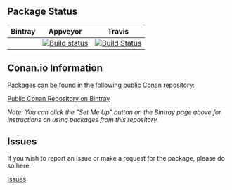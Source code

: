 ## Package Status

| Bintray | Appveyor | Travis |
|---------|----------|--------|
|         | [![Build status](https://ci.appveyor.com/api/projects/status/github/J-Light/conan-nanoflann?svg=true)](https://travis-ci.org/J-Light/conan-nanoflann) | [![Build Status](https://travis-ci.org/J-Light/conan-nanoflann.svg?branch=master)](https://travis-ci.org/J-Light/conan-nanoflann) |

## Conan.io Information

Packages can be found in the following public Conan repository:

[Public Conan Repository on Bintray](https://bintray.com/jlight/conan-public)

*Note: You can click the "Set Me Up" button on the Bintray page above for instructions on using packages from this repository.*

## Issues

If you wish to report an issue or make a request for the package, please do so here:

[Issues](https://github.com/J-Light/conan-nanoflann/issues)

